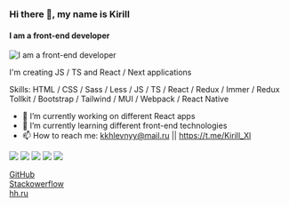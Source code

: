 ### Hi there 👋, my name is Kirill
#### I am a front-end developer
![I am a front-end developer](https://sun9-30.userapi.com/impg/7AvjE1GcgmGBbGs1gYbO2TBV5kbaOH6zPCtptA/YZYnK0rylE0.jpg?size=1711x553&quality=96&sign=7f309f479c942e1f9a8c29e9f43f97d7&type=album)

I'm creating JS / TS and React / Next applications

Skills: HTML  /  CSS  /  Sass  /  Less  /  JS  /  TS  /  React  /  Redux  /  Immer  /  Redux Tollkit  /  Bootstrap  /  Tailwind  /  MUI  /  Webpack  /  React Native

- 🔭 I’m currently working on different React apps
- 🌱 I’m currently learning different front-end technologies 
- 📫 How to reach me: kkhlevnyy@mail.ru || https://t.me/Kirill_Xl

![](https://github-profile-summary-cards.vercel.app/api/cards/profile-details?username=Listopad02&theme=solarized_dark)
![](https://github-profile-summary-cards.vercel.app/api/cards/most-commit-language?username=Listopad02&theme=solarized_dark)
![](https://github-profile-summary-cards.vercel.app/api/cards/repos-per-language?username=Listopad02&theme=solarized_dark)
![](https://github-profile-summary-cards.vercel.app/api/cards/stats?username=Listopad02&theme=solarized_dark)
![](https://github-profile-summary-cards.vercel.app/api/cards/productive-time?username=Listopad02&theme=solarized_dark)


[GitHub](https://github.com/Listopad02) <br>
[Stackowerflow](https://ru.stackoverflow.com/users/392500/listopad02)<br>
[hh.ru](https://hh.ru/resume/d22304c5ff094512740039ed1f5a4f78416872) 
